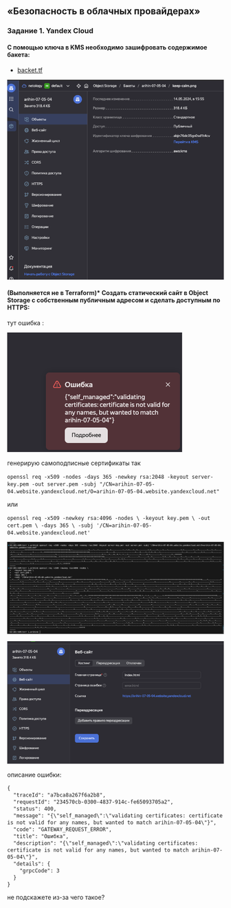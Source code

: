 ## «Безопасность в облачных провайдерах»
### Задание 1. Yandex Cloud

#### С помощью ключа в KMS необходимо зашифровать содержимое бакета:

- [backet.tf](terr/backet.tf) 


![!\[Alt text\](<img/!\[Alt text\](<img/1.png>)>)](<img/1.png>)

#### (Выполняется не в Terraform)* Создать статический сайт в Object Storage c собственным публичным адресом и сделать доступным по HTTPS:

тут ошибка :

![!\[Alt text\](<img/!\[Alt text\](<img/2.png>)>)](<img/2.png>)


генерирую самоподписные сертификаты так 


`openssl req -x509 -nodes -days 365 -newkey rsa:2048 -keyout server-key.pem -out server.pem -subj "/CN=arihin-07-05-04.website.yandexcloud.net/O=arihin-07-05-04.website.yandexcloud.net" `

или

`openssl req -x509 -newkey rsa:4096 -nodes \
  -keyout key.pem \
  -out cert.pem \
  -days 365 \
  -subj '/CN=arihin-07-05-04.website.yandexcloud.net' `


![!\[Alt text\](<img/!\[Alt text\](<img/3.png>)>)](<img/3.png>)

![!\[Alt text\](<img/!\[Alt text\](<img/4.png>)>)](<img/4.png>)


описание ошибки:

```
{
  "traceId": "a7bca8a267f6a2b8",
  "requestId": "234570cb-0300-4837-914c-fe65093705a2",
  "status": 400,
  "message": "{\"self_managed\":\"validating certificates: certificate is not valid for any names, but wanted to match arihin-07-05-04\"}",
  "code": "GATEWAY_REQUEST_ERROR",
  "title": "Ошибка",
  "description": "{\"self_managed\":\"validating certificates: certificate is not valid for any names, but wanted to match arihin-07-05-04\"}",
  "details": {
    "grpcCode": 3
  }
}
```

не подскажете из-за чего такое?
<!-- ![!\[Alt text\](<img/!\[Alt text\](<img/5.png>)>)](<img/5.png>) -->